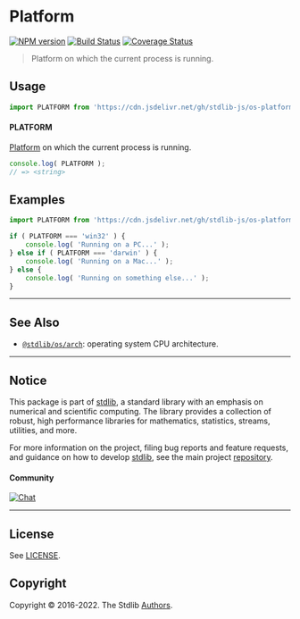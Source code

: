 <!--

@license Apache-2.0

Copyright (c) 2018 The Stdlib Authors.

Licensed under the Apache License, Version 2.0 (the "License");
you may not use this file except in compliance with the License.
You may obtain a copy of the License at

   http://www.apache.org/licenses/LICENSE-2.0

Unless required by applicable law or agreed to in writing, software
distributed under the License is distributed on an "AS IS" BASIS,
WITHOUT WARRANTIES OR CONDITIONS OF ANY KIND, either express or implied.
See the License for the specific language governing permissions and
limitations under the License.

-->

# Platform

[![NPM version][npm-image]][npm-url] [![Build Status][test-image]][test-url] [![Coverage Status][coverage-image]][coverage-url] <!-- [![dependencies][dependencies-image]][dependencies-url] -->

> Platform on which the current process is running.



<section class="usage">

## Usage

```javascript
import PLATFORM from 'https://cdn.jsdelivr.net/gh/stdlib-js/os-platform@deno/mod.js';
```

#### PLATFORM

[Platform][process-platform] on which the current process is running.

```javascript
console.log( PLATFORM );
// => <string>
```

</section>

<!-- /.usage -->

<section class="examples">

## Examples

<!-- eslint no-undef: "error" -->

```javascript
import PLATFORM from 'https://cdn.jsdelivr.net/gh/stdlib-js/os-platform@deno/mod.js';

if ( PLATFORM === 'win32' ) {
    console.log( 'Running on a PC...' );
} else if ( PLATFORM === 'darwin' ) {
    console.log( 'Running on a Mac...' );
} else {
    console.log( 'Running on something else...' );
}
```

</section>

<!-- /.examples -->



<!-- Section for related `stdlib` packages. Do not manually edit this section, as it is automatically populated. -->

<section class="related">

* * *

## See Also

-   <span class="package-name">[`@stdlib/os/arch`][@stdlib/os/arch]</span><span class="delimiter">: </span><span class="description">operating system CPU architecture.</span>

</section>

<!-- /.related -->

<!-- Section for all links. Make sure to keep an empty line after the `section` element and another before the `/section` close. -->


<section class="main-repo" >

* * *

## Notice

This package is part of [stdlib][stdlib], a standard library with an emphasis on numerical and scientific computing. The library provides a collection of robust, high performance libraries for mathematics, statistics, streams, utilities, and more.

For more information on the project, filing bug reports and feature requests, and guidance on how to develop [stdlib][stdlib], see the main project [repository][stdlib].

#### Community

[![Chat][chat-image]][chat-url]

---

## License

See [LICENSE][stdlib-license].


## Copyright

Copyright &copy; 2016-2022. The Stdlib [Authors][stdlib-authors].

</section>

<!-- /.stdlib -->

<!-- Section for all links. Make sure to keep an empty line after the `section` element and another before the `/section` close. -->

<section class="links">

[npm-image]: http://img.shields.io/npm/v/@stdlib/os-platform.svg
[npm-url]: https://npmjs.org/package/@stdlib/os-platform

[test-image]: https://github.com/stdlib-js/os-platform/actions/workflows/test.yml/badge.svg?branch=main
[test-url]: https://github.com/stdlib-js/os-platform/actions/workflows/test.yml?query=branch:main

[coverage-image]: https://img.shields.io/codecov/c/github/stdlib-js/os-platform/main.svg
[coverage-url]: https://codecov.io/github/stdlib-js/os-platform?branch=main

<!--

[dependencies-image]: https://img.shields.io/david/stdlib-js/os-platform.svg
[dependencies-url]: https://david-dm.org/stdlib-js/os-platform/main

-->

[chat-image]: https://img.shields.io/gitter/room/stdlib-js/stdlib.svg
[chat-url]: https://gitter.im/stdlib-js/stdlib/

[stdlib]: https://github.com/stdlib-js/stdlib

[stdlib-authors]: https://github.com/stdlib-js/stdlib/graphs/contributors

[umd]: https://github.com/umdjs/umd
[es-module]: https://developer.mozilla.org/en-US/docs/Web/JavaScript/Guide/Modules

[deno-url]: https://github.com/stdlib-js/os-platform/tree/deno
[umd-url]: https://github.com/stdlib-js/os-platform/tree/umd
[esm-url]: https://github.com/stdlib-js/os-platform/tree/esm

[stdlib-license]: https://raw.githubusercontent.com/stdlib-js/os-platform/main/LICENSE

[process-platform]: https://nodejs.org/api/process.html#process_process_platform

<!-- <related-links> -->

[@stdlib/os/arch]: https://github.com/stdlib-js/os-arch/tree/deno

<!-- </related-links> -->

</section>

<!-- /.links -->
